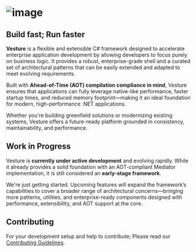 # ![image](https://raw.githubusercontent.com/stfbln/Vesture/refs/heads/main/docs/images/banner.png)

## Build fast; Run faster

**Vesture** is a flexible and extensible C# framework designed to accelerate enterprise application development by allowing developers to focus purely on business logic. It provides a robust, enterprise-grade shell and a curated set of architectural patterns that can be easily extended and adapted to meet evolving requirements.

Built with **Ahead-of-Time (AOT) compilation compliance in mind**, Vesture ensures that applications can fully leverage native-like performance, faster startup times, and reduced memory footprint—making it an ideal foundation for modern, high-performance .NET applications.

Whether you're building greenfield solutions or modernizing existing systems, Vesture offers a future-ready platform grounded in consistency, maintainability, and performance.

## Work in Progress

Vesture is **currently under active development** and evolving rapidly. While it already provides a solid foundation with an AOT-compliant Mediator implementation, it is still considered an **early-stage framework**.

We're just getting started. Upcoming features will expand the framework’s capabilities to cover a broader range of architectural concerns—bringing more patterns, utilities, and enterprise-ready components designed with performance, extensibility, and AOT support at the core.

## Contributing

For your development setup and help to contribute; Please read our [Contributing Guidelines](https://github.com/stfbln/Vesture/blob/main/CONTRIBUTING.md).
